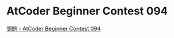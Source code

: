 AtCoder Beginner Contest 094
===

[問題 - AtCoder Beginner Contest 094](https://atcoder.jp/contests/abc094/tasks)
